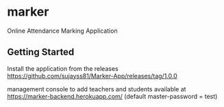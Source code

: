 # marker

Online Attendance Marking Application

## Getting Started

Install the application from the releases
https://github.com/sujayss81/Marker-App/releases/tag/1.0.0

management console to add teachers and students available at
https://marker-backend.herokuapp.com/
(default master-password = test)
